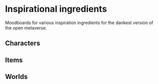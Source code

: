 # Inspirational ingredients

Moodboards for various inspiration ingredients for the dankest version of the open metaverse. 

## Characters



## Items



## Worlds


